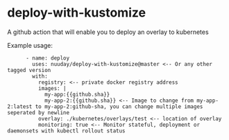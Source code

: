 # deploy-with-kustomize
A github action that will enable you to deploy an overlay to kubernetes

Example usage:

```
      - name: deploy
        uses: nuuday/deploy-with-kustomize@master <-- Or any other tagged version
        with:
          registry: <-- private docker registry address
          images: |
            my-app:{{github.sha}}
            my-app-2:{{github.sha}} <-- Image to change from my-app-2:latest to my-app-2:github-sha, you can change multiple images seperated by newline
          overlay: ./kubernetes/overlays/test <-- location of overlay
          monitoring: true <-- Monitor stateful, deployment or daemonsets with kubectl rollout status
```

